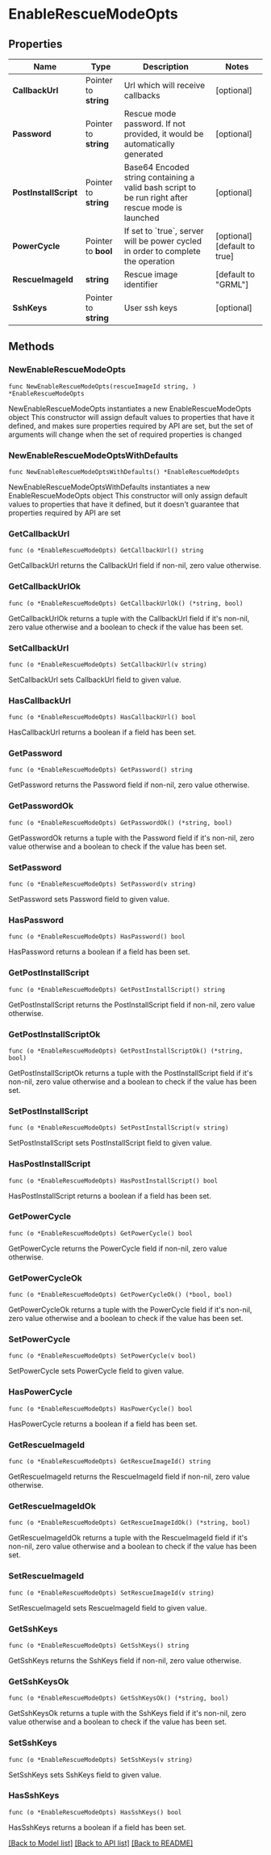 # EnableRescueModeOpts

## Properties

Name | Type | Description | Notes
------------ | ------------- | ------------- | -------------
**CallbackUrl** | Pointer to **string** | Url which will receive callbacks | [optional] 
**Password** | Pointer to **string** | Rescue mode password. If not provided, it would be automatically generated | [optional] 
**PostInstallScript** | Pointer to **string** | Base64 Encoded string containing a valid bash script to be run right after rescue mode is launched | [optional] 
**PowerCycle** | Pointer to **bool** | If set to &#x60;true&#x60;, server will be power cycled in order to complete the operation | [optional] [default to true]
**RescueImageId** | **string** | Rescue image identifier | [default to "GRML"]
**SshKeys** | Pointer to **string** | User ssh keys | [optional] 

## Methods

### NewEnableRescueModeOpts

`func NewEnableRescueModeOpts(rescueImageId string, ) *EnableRescueModeOpts`

NewEnableRescueModeOpts instantiates a new EnableRescueModeOpts object
This constructor will assign default values to properties that have it defined,
and makes sure properties required by API are set, but the set of arguments
will change when the set of required properties is changed

### NewEnableRescueModeOptsWithDefaults

`func NewEnableRescueModeOptsWithDefaults() *EnableRescueModeOpts`

NewEnableRescueModeOptsWithDefaults instantiates a new EnableRescueModeOpts object
This constructor will only assign default values to properties that have it defined,
but it doesn't guarantee that properties required by API are set

### GetCallbackUrl

`func (o *EnableRescueModeOpts) GetCallbackUrl() string`

GetCallbackUrl returns the CallbackUrl field if non-nil, zero value otherwise.

### GetCallbackUrlOk

`func (o *EnableRescueModeOpts) GetCallbackUrlOk() (*string, bool)`

GetCallbackUrlOk returns a tuple with the CallbackUrl field if it's non-nil, zero value otherwise
and a boolean to check if the value has been set.

### SetCallbackUrl

`func (o *EnableRescueModeOpts) SetCallbackUrl(v string)`

SetCallbackUrl sets CallbackUrl field to given value.

### HasCallbackUrl

`func (o *EnableRescueModeOpts) HasCallbackUrl() bool`

HasCallbackUrl returns a boolean if a field has been set.

### GetPassword

`func (o *EnableRescueModeOpts) GetPassword() string`

GetPassword returns the Password field if non-nil, zero value otherwise.

### GetPasswordOk

`func (o *EnableRescueModeOpts) GetPasswordOk() (*string, bool)`

GetPasswordOk returns a tuple with the Password field if it's non-nil, zero value otherwise
and a boolean to check if the value has been set.

### SetPassword

`func (o *EnableRescueModeOpts) SetPassword(v string)`

SetPassword sets Password field to given value.

### HasPassword

`func (o *EnableRescueModeOpts) HasPassword() bool`

HasPassword returns a boolean if a field has been set.

### GetPostInstallScript

`func (o *EnableRescueModeOpts) GetPostInstallScript() string`

GetPostInstallScript returns the PostInstallScript field if non-nil, zero value otherwise.

### GetPostInstallScriptOk

`func (o *EnableRescueModeOpts) GetPostInstallScriptOk() (*string, bool)`

GetPostInstallScriptOk returns a tuple with the PostInstallScript field if it's non-nil, zero value otherwise
and a boolean to check if the value has been set.

### SetPostInstallScript

`func (o *EnableRescueModeOpts) SetPostInstallScript(v string)`

SetPostInstallScript sets PostInstallScript field to given value.

### HasPostInstallScript

`func (o *EnableRescueModeOpts) HasPostInstallScript() bool`

HasPostInstallScript returns a boolean if a field has been set.

### GetPowerCycle

`func (o *EnableRescueModeOpts) GetPowerCycle() bool`

GetPowerCycle returns the PowerCycle field if non-nil, zero value otherwise.

### GetPowerCycleOk

`func (o *EnableRescueModeOpts) GetPowerCycleOk() (*bool, bool)`

GetPowerCycleOk returns a tuple with the PowerCycle field if it's non-nil, zero value otherwise
and a boolean to check if the value has been set.

### SetPowerCycle

`func (o *EnableRescueModeOpts) SetPowerCycle(v bool)`

SetPowerCycle sets PowerCycle field to given value.

### HasPowerCycle

`func (o *EnableRescueModeOpts) HasPowerCycle() bool`

HasPowerCycle returns a boolean if a field has been set.

### GetRescueImageId

`func (o *EnableRescueModeOpts) GetRescueImageId() string`

GetRescueImageId returns the RescueImageId field if non-nil, zero value otherwise.

### GetRescueImageIdOk

`func (o *EnableRescueModeOpts) GetRescueImageIdOk() (*string, bool)`

GetRescueImageIdOk returns a tuple with the RescueImageId field if it's non-nil, zero value otherwise
and a boolean to check if the value has been set.

### SetRescueImageId

`func (o *EnableRescueModeOpts) SetRescueImageId(v string)`

SetRescueImageId sets RescueImageId field to given value.


### GetSshKeys

`func (o *EnableRescueModeOpts) GetSshKeys() string`

GetSshKeys returns the SshKeys field if non-nil, zero value otherwise.

### GetSshKeysOk

`func (o *EnableRescueModeOpts) GetSshKeysOk() (*string, bool)`

GetSshKeysOk returns a tuple with the SshKeys field if it's non-nil, zero value otherwise
and a boolean to check if the value has been set.

### SetSshKeys

`func (o *EnableRescueModeOpts) SetSshKeys(v string)`

SetSshKeys sets SshKeys field to given value.

### HasSshKeys

`func (o *EnableRescueModeOpts) HasSshKeys() bool`

HasSshKeys returns a boolean if a field has been set.


[[Back to Model list]](../README.md#documentation-for-models) [[Back to API list]](../README.md#documentation-for-api-endpoints) [[Back to README]](../README.md)


